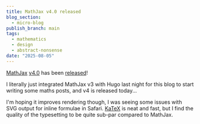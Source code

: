 ```yaml
---
title: MathJax v4.0 released
blog_section:
  - micro-blog
publish_branch: main
tags:
  - mathematics
  - design
  - abstract-nonsense
date: "2025-08-05"
---
```


[MathJax](https://github.com/mathjax/MathJax-src) [v4.0](https://github.com/mathjax/MathJax-src/releases/tag/4.0.0) has been [released](https://docs.mathjax.org/en/latest/upgrading/whats-new-4.0.html)!

I literally just integrated MathJax v3 with Hugo last night for this blog to start writing some maths posts, and v4 is released today...

I'm hoping it improves rendering though, I was seeing some issues with SVG output for inline formulae in Safari. [KaTeX](https://github.com/KaTeX/KaTeX) is neat and fast, but I find the quality of the typesetting to be quite sub-par compared to MathJax.

